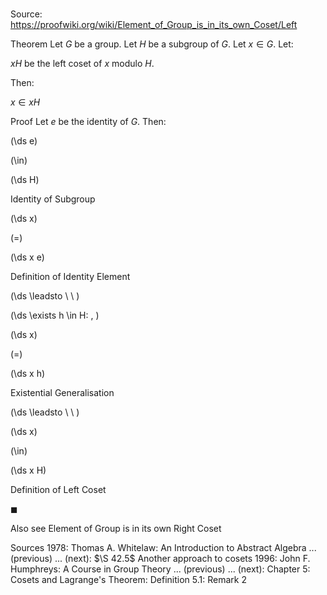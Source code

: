 # 

Source: https://proofwiki.org/wiki/Element_of_Group_is_in_its_own_Coset/Left



Theorem
Let $G$ be a group.
Let $H$ be a subgroup of $G$.
Let $x \in G$.
Let:

$x H$ be the left coset of $x$ modulo $H$.

Then:

$x \in x H$


Proof
Let $e$ be the identity of $G$.
Then:














\(\ds e\)

\(\in\)







\(\ds H\)





Identity of Subgroup














\(\ds x\)

\(=\)







\(\ds x e\)





Definition of Identity Element








\(\ds \leadsto \ \ \)

\(\ds \exists h \in H: \, \)



\(\ds x\)

\(=\)







\(\ds x h\)





Existential Generalisation








\(\ds \leadsto \ \ \)





\(\ds x\)

\(\in\)







\(\ds x H\)





Definition of Left Coset



$\blacksquare$


Also see
Element of Group is in its own Right Coset


Sources
1978: Thomas A. Whitelaw: An Introduction to Abstract Algebra ... (previous) ... (next): $\S 42.5$ Another approach to cosets
1996: John F. Humphreys: A Course in Group Theory ... (previous) ... (next): Chapter $5$: Cosets and Lagrange's Theorem: Definition $5.1$: Remark $2$




